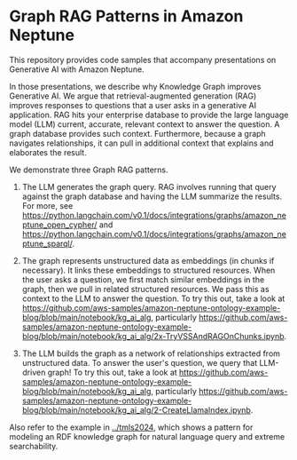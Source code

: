 # Graph RAG Patterns in Amazon Neptune
This repository provides code samples that accompany presentations on Generative AI with Amazon Neptune. 

In those presentations, we describe why Knowledge Graph improves Generative AI. We argue that retrieval-augmented generation (RAG) improves responses to questions that a user asks in a generative AI application. RAG hits your enterprise database to provide the large language model (LLM) current, accurate, relevant context to answer the question. A graph database provides such context. Furthermore, because a graph navigates relationships, it can pull in additional context that explains and elaborates the result. 

We demonstrate three Graph RAG patterns. 

1. The LLM generates the graph query. RAG involves running that query against the graph database and having the LLM summarize the results. For more, see <https://python.langchain.com/v0.1/docs/integrations/graphs/amazon_neptune_open_cypher/> and <https://python.langchain.com/v0.1/docs/integrations/graphs/amazon_neptune_sparql/>.

2. The graph represents unstructured data as embeddings (in chunks if necessary). It links these embeddings to structured resources. When the user asks a question, we first match similar embeddings in the graph, then we pull in related structured resources. We pass this as context to the LLM to answer the question. To try this out, take a look at <https://github.com/aws-samples/amazon-neptune-ontology-example-blog/blob/main/notebook/kg_ai_alg>, particularly <https://github.com/aws-samples/amazon-neptune-ontology-example-blog/blob/main/notebook/kg_ai_alg/2x-TryVSSAndRAGOnChunks.ipynb>.

3. The LLM builds the graph as a network of relationships extracted from unstructured data. To answer the user's question, we query that LLM-driven graph! To try this out, take a look at <https://github.com/aws-samples/amazon-neptune-ontology-example-blog/blob/main/notebook/kg_ai_alg>, particularly <https://github.com/aws-samples/amazon-neptune-ontology-example-blog/blob/main/notebook/kg_ai_alg/2-CreateLlamaIndex.ipynb>.

Also refer to the example in [../tmls2024](../tmls2024), which shows a pattern for modeling an RDF knowledge graph for natural language query and extreme searchability. 
